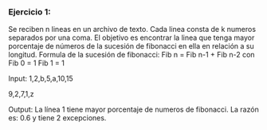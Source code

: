### Ejercicio 1:
Se reciben n lineas en un archivo de texto. Cada linea consta de k numeros separados por una coma. El objetivo es encontrar la linea que tenga mayor porcentaje de números de la sucesión de fibonacci en ella en relación a su longitud.
Formula de la sucesión de fibonacci: Fib n = Fib n-1 + Fib n-2 con Fib 0 = 1 Fib 1 = 1

Input:
  1,2,b,5,a,10,15  
  
  9,2,7,1,z  
  
Output:
  La línea 1 tiene mayor porcentaje de numeros de fibonacci. La razón es: 0.6 y tiene 2 excepciones.

